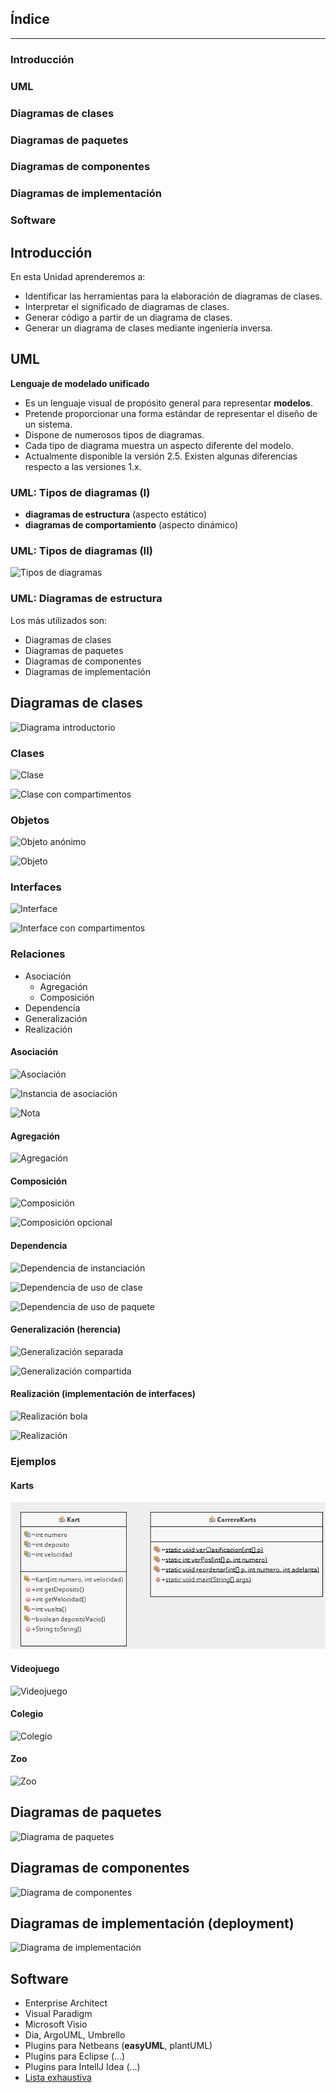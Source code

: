 
## Índice
--- 
### Introducción
### UML
### **Diagramas de clases**
### Diagramas de paquetes
### Diagramas de componentes
### Diagramas de implementación
### Software
<!--- Note: Nota a pie de página. -->



## Introducción

En esta Unidad aprenderemos a:

- Identificar las herramientas para la elaboración de diagramas de clases.
- Interpretar el significado de diagramas de clases.
- Generar código a partir de un diagrama de clases.
- Generar un diagrama de clases mediante ingeniería inversa.



## UML

**Lenguaje de modelado unificado**

- Es un lenguaje visual de propósito general para representar **modelos**.
- Pretende proporcionar una forma estándar de representar el diseño de un sistema.
- Dispone de numerosos tipos de diagramas.
- Cada tipo de diagrama muestra un aspecto diferente del modelo.
- Actualmente disponible la versión 2.5. Existen algunas diferencias respecto a las versiones 1.x.


###  UML: Tipos de diagramas (I)

- **diagramas de estructura** (aspecto estático)
- **diagramas de comportamiento** (aspecto dinámico)


### UML: Tipos de diagramas (II)

![Tipos de diagramas](assets/uml-diagrams.png)


### UML: Diagramas de estructura

Los más utilizados son:

- Diagramas de clases
- Diagramas de paquetes
- Diagramas de componentes
- Diagramas de implementación



## Diagramas de clases


![Diagrama introductorio](assets/class-diagram-domain-overview.png)


### Clases

![Clase](assets/class-no-compartments.png)

![Clase con compartimentos](assets/class-compartments-impl.png)


### Objetos

![Objeto anónimo](assets/object-anonymous.png)

![Objeto](assets/object-named-slots-value.png)


### Interfaces

![Interface](assets/class-interface.png)

![Interface con compartimentos](assets/class-interface-compartments.png)


### Relaciones

- Asociación
    - Agregación
    - Composición
- Dependencia
- Generalización
- Realización


#### Asociación

![Asociación](assets/association.png)

![Instancia de asociación](assets/link.png)

![Nota](assets/core-comment-note.png)


#### Agregación

![Agregación](assets/shared-aggregation.png)


#### Composición

![Composición](assets/class-composition.png)

![Composición opcional](assets/class-composition-optional.png)


#### Dependencia

![Dependencia de instanciación](assets/instantiate.png)

![Dependencia de uso de clase](assets/class-dependency-usage.png)

![Dependencia de uso de paquete](assets/use-package.png)


#### Generalización (herencia)

![Generalización separada](assets/class-generalizaion-separate.png)

![Generalización compartida](assets/class-generalizaion-shared.png)


#### Realización (implementación de interfaces)

![Realización bola](assets/class-interface-realization-ball.png)

![Realización](assets/class-interface-realization.png)


### Ejemplos


#### Karts

![Karts](https://raw.githubusercontent.com/iesvelez-daw/karts/master/img/kartsUML.png)


#### Videojuego

![Videojuego](https://raw.githubusercontent.com/iesvelez-daw/videojuego/master/img/videojuegoUML.png)


#### Colegio

![Colegio](https://raw.githubusercontent.com/iesvelez-daw/colegio/master/img/colegioUML.png)


#### Zoo

![Zoo](https://raw.githubusercontent.com/iesvelez-daw/zoo/master/img/zooUML.png)



## Diagramas de paquetes


![Diagrama de paquetes](assets/package-diagram-elements.png)



## Diagramas de componentes


![Diagrama de componentes](assets/component-diagram-overview.png)



## Diagramas de implementación (deployment)


![Diagrama de implementación](assets/deployment-diagram-overview-specification.png)



## Software

- Enterprise Architect
- Visual Paradigm
- Microsoft Visio
- Dia, ArgoUML, Umbrello
- Plugins para Netbeans (**easyUML**, plantUML)
- Plugins para Eclipse (...)
- Plugins para IntellJ Idea (...)
- [Lista exhaustiva](https://en.wikipedia.org/wiki/List_of_Unified_Modeling_Language_tools)
